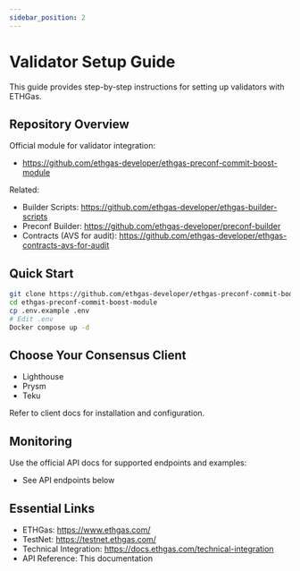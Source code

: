 ```yaml
---
sidebar_position: 2
---
```


# Validator Setup Guide

This guide provides step-by-step instructions for setting up validators with ETHGas.

## Repository Overview

Official module for validator integration:
- https://github.com/ethgas-developer/ethgas-preconf-commit-boost-module

Related:
- Builder Scripts: https://github.com/ethgas-developer/ethgas-builder-scripts
- Preconf Builder: https://github.com/ethgas-developer/preconf-builder
- Contracts (AVS for audit): https://github.com/ethgas-developer/ethgas-contracts-avs-for-audit

## Quick Start

```bash
git clone https://github.com/ethgas-developer/ethgas-preconf-commit-boost-module
cd ethgas-preconf-commit-boost-module
cp .env.example .env
# Edit .env
Docker compose up -d
```

## Choose Your Consensus Client

- Lighthouse
- Prysm
- Teku

Refer to client docs for installation and configuration.

## Monitoring

Use the official API docs for supported endpoints and examples:
- See API endpoints below

## Essential Links

- ETHGas: https://www.ethgas.com/
- TestNet: https://testnet.ethgas.com/
- Technical Integration: https://docs.ethgas.com/technical-integration
- API Reference: This documentation 